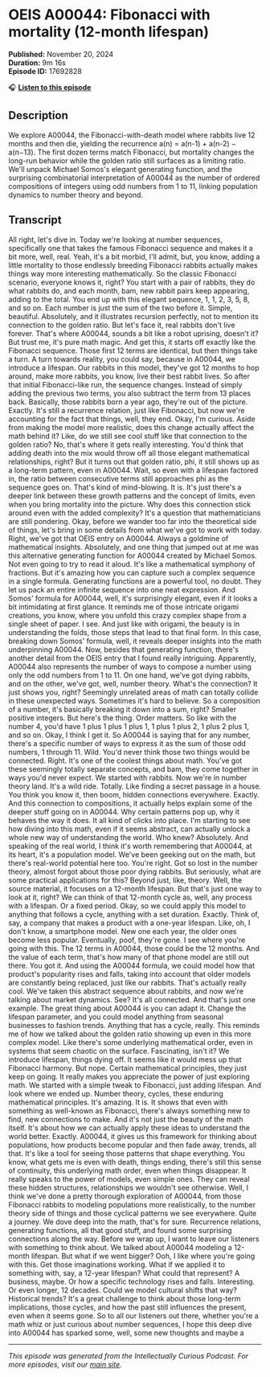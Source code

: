 # OEIS A00044: Fibonacci with mortality (12-month lifespan)

**Published:** November 20, 2024  
**Duration:** 9m 16s  
**Episode ID:** 17692828

🎧 **[Listen to this episode](https://intellectuallycurious.buzzsprout.com/2529712/episodes/17692828-oeis-a00044-fibonacci-with-mortality-12-month-lifespan)**

## Description

We explore A00044, the Fibonacci-with-death model where rabbits live 12 months and then die, yielding the recurrence a(n) = a(n-1) + a(n-2) − a(n−13). The first dozen terms match Fibonacci, but mortality changes the long-run behavior while the golden ratio still surfaces as a limiting ratio. We'll unpack Michael Somos's elegant generating function, and the surprising combinatorial interpretation of A00044 as the number of ordered compositions of integers using odd numbers from 1 to 11, linking population dynamics to number theory and beyond.

## Transcript

All right, let's dive in. Today we're looking at number sequences, specifically one that takes the famous Fibonacci sequence and makes it a bit more, well, real. Yeah, it's a bit morbid, I'll admit, but, you know, adding a little mortality to those endlessly breeding Fibonacci rabbits actually makes things way more interesting mathematically. So the classic Fibonacci scenario, everyone knows it, right? You start with a pair of rabbits, they do what rabbits do, and each month, bam, new rabbit pairs keep appearing, adding to the total. You end up with this elegant sequence, 1, 1, 2, 3, 5, 8, and so on. Each number is just the sum of the two before it. Simple, beautiful. Absolutely, and it illustrates recursion perfectly, not to mention its connection to the golden ratio. But let's face it, real rabbits don't live forever. That's where A00044, sounds a bit like a robot uprising, doesn't it? But trust me, it's pure math magic. And get this, it starts off exactly like the Fibonacci sequence. Those first 12 terms are identical, but then things take a turn. A turn towards reality, you could say, because in A00044, we introduce a lifespan. Our rabbits in this model, they've got 12 months to hop around, make more rabbits, you know, live their best rabbit lives. So after that initial Fibonacci-like run, the sequence changes. Instead of simply adding the previous two terms, you also subtract the term from 13 places back. Basically, those rabbits born a year ago, they're out of the picture. Exactly. It's still a recurrence relation, just like Fibonacci, but now we're accounting for the fact that things, well, they end. Okay, I'm curious. Aside from making the model more realistic, does this change actually affect the math behind it? Like, do we still see cool stuff like that connection to the golden ratio? No, that's where it gets really interesting. You'd think that adding death into the mix would throw off all those elegant mathematical relationships, right? But it turns out that golden ratio, phi, it still shows up as a long-term pattern, even in A00044. Wait, so even with a lifespan factored in, the ratio between consecutive terms still approaches phi as the sequence goes on. That's kind of mind-blowing. It is. It's just there's a deeper link between these growth patterns and the concept of limits, even when you bring mortality into the picture. Why does this connection stick around even with the added complexity? It's a question that mathematicians are still pondering. Okay, before we wander too far into the theoretical side of things, let's bring in some details from what we've got to work with today. Right, we've got that OEIS entry on A00044. Always a goldmine of mathematical insights. Absolutely, and one thing that jumped out at me was this alternative generating function for A00044 created by Michael Somos. Not even going to try to read it aloud. It's like a mathematical symphony of fractions. But it's amazing how you can capture such a complex sequence in a single formula. Generating functions are a powerful tool, no doubt. They let us pack an entire infinite sequence into one neat expression. And Somos' formula for A00044, well, it's surprisingly elegant, even if it looks a bit intimidating at first glance. It reminds me of those intricate origami creations, you know, where you unfold this crazy complex shape from a single sheet of paper. I see. And just like with origami, the beauty is in understanding the folds, those steps that lead to that final form. In this case, breaking down Somos' formula, well, it reveals deeper insights into the math underpinning A00044. Now, besides that generating function, there's another detail from the OEIS entry that I found really intriguing. Apparently, A00044 also represents the number of ways to compose a number using only the odd numbers from 1 to 11. On one hand, we've got dying rabbits, and on the other, we've got, well, number theory. What's the connection? It just shows you, right? Seemingly unrelated areas of math can totally collide in these unexpected ways. Sometimes it's hard to believe. So a composition of a number, it's basically breaking it down into a sum, right? Smaller positive integers. But here's the thing. Order matters. So like with the number 4, you'd have 1 plus 1 plus 1 plus 1, 1 plus 1 plus 2, 1 plus 2 plus 1, and so on. Okay, I think I get it. So A00044 is saying that for any number, there's a specific number of ways to express it as the sum of those odd numbers, 1 through 11. Wild. You'd never think those two things would be connected. Right. It's one of the coolest things about math. You've got these seemingly totally separate concepts, and bam, they come together in ways you'd never expect. We started with rabbits. Now we're in number theory land. It's a wild ride. Totally. Like finding a secret passage in a house. You think you know it, then boom, hidden connections everywhere. Exactly. And this connection to compositions, it actually helps explain some of the deeper stuff going on in A00044. Why certain patterns pop up, why it behaves the way it does. It all kind of clicks into place. I'm starting to see how diving into this math, even if it seems abstract, can actually unlock a whole new way of understanding the world. Who knew? Absolutely. And speaking of the real world, I think it's worth remembering that A00044, at its heart, it's a population model. We've been geeking out on the math, but there's real-world potential here too. You're right. Got so lost in the number theory, almost forgot about those poor dying rabbits. But seriously, what are some practical applications for this? Beyond just, like, theory. Well, the source material, it focuses on a 12-month lifespan. But that's just one way to look at it, right? We can think of that 12-month cycle as, well, any process with a lifespan. Or a fixed period. Okay, so we could apply this model to anything that follows a cycle, anything with a set duration. Exactly. Think of, say, a company that makes a product with a one-year lifespan. Like, oh, I don't know, a smartphone model. New one each year, the older ones become less popular. Eventually, poof, they're gone. I see where you're going with this. The 12 terms in A00044, those could be the 12 months. And the value of each term, that's how many of that phone model are still out there. You got it. And using the A00044 formula, we could model how that product's popularity rises and falls, taking into account that older models are constantly being replaced, just like our rabbits. That's actually really cool. We've taken this abstract sequence about rabbits, and now we're talking about market dynamics. See? It's all connected. And that's just one example. The great thing about A00044 is you can adapt it. Change the lifespan parameter, and you could model anything from seasonal businesses to fashion trends. Anything that has a cycle, really. This reminds me of how we talked about the golden ratio showing up even in this more complex model. Like there's some underlying mathematical order, even in systems that seem chaotic on the surface. Fascinating, isn't it? We introduce lifespan, things dying off. It seems like it would mess up that Fibonacci harmony. But nope. Certain mathematical principles, they just keep on going. It really makes you appreciate the power of just exploring math. We started with a simple tweak to Fibonacci, just adding lifespan. And look where we ended up. Number theory, cycles, these enduring mathematical principles. It's amazing. It is. It shows that even with something as well-known as Fibonacci, there's always something new to find, new connections to make. And it's not just the beauty of the math itself. It's about how we can actually apply these ideas to understand the world better. Exactly. A00044, it gives us this framework for thinking about populations, how products become popular and then fade away, trends, all that. It's like a tool for seeing those patterns that shape everything. You know, what gets me is even with death, things ending, there's still this sense of continuity, this underlying math order, even when things disappear. It really speaks to the power of models, even simple ones. They can reveal these hidden structures, relationships we wouldn't see otherwise. Well, I think we've done a pretty thorough exploration of A00044, from those Fibonacci rabbits to modeling populations more realistically, to the number theory side of things and those cyclical patterns we see everywhere. Quite a journey. We dove deep into the math, that's for sure. Recurrence relations, generating functions, all that good stuff, and found some surprising connections along the way. Before we wrap up, I want to leave our listeners with something to think about. We talked about A00044 modeling a 12-month lifespan. But what if we went bigger? Ooh, I like where you're going with this. Get those imaginations working. What if we applied it to something with, say, a 12-year lifespan? What could that represent? A business, maybe. Or how a specific technology rises and falls. Interesting. Or even longer, 12 decades. Could we model cultural shifts that way? Historical trends? It's a great challenge to think about those long-term implications, those cycles, and how the past still influences the present, even when it seems gone. So to all our listeners out there, whether you're a math whiz or just curious about number sequences, I hope this deep dive into A00044 has sparked some, well, some new thoughts and maybe a

---
*This episode was generated from the Intellectually Curious Podcast. For more episodes, visit our [main site](https://intellectuallycurious.buzzsprout.com).*
